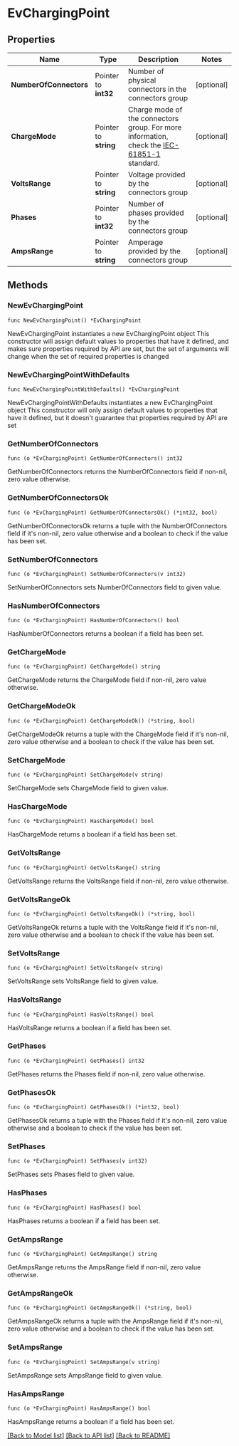 # EvChargingPoint

## Properties

Name | Type | Description | Notes
------------ | ------------- | ------------- | -------------
**NumberOfConnectors** | Pointer to **int32** | Number of physical connectors in the connectors group | [optional] 
**ChargeMode** | Pointer to **string** | Charge mode of the connectors group. For more information, check the [IEC-61851-1](https://en.wikipedia.org/w/index.php?title&#x3D;Charging_station&amp;oldid&#x3D;1013010605#IEC-61851-1_Charging_Modes) standard. | [optional] 
**VoltsRange** | Pointer to **string** | Voltage provided by the connectors group | [optional] 
**Phases** | Pointer to **int32** | Number of phases provided by the connectors group | [optional] 
**AmpsRange** | Pointer to **string** | Amperage provided by the connectors group | [optional] 

## Methods

### NewEvChargingPoint

`func NewEvChargingPoint() *EvChargingPoint`

NewEvChargingPoint instantiates a new EvChargingPoint object
This constructor will assign default values to properties that have it defined,
and makes sure properties required by API are set, but the set of arguments
will change when the set of required properties is changed

### NewEvChargingPointWithDefaults

`func NewEvChargingPointWithDefaults() *EvChargingPoint`

NewEvChargingPointWithDefaults instantiates a new EvChargingPoint object
This constructor will only assign default values to properties that have it defined,
but it doesn't guarantee that properties required by API are set

### GetNumberOfConnectors

`func (o *EvChargingPoint) GetNumberOfConnectors() int32`

GetNumberOfConnectors returns the NumberOfConnectors field if non-nil, zero value otherwise.

### GetNumberOfConnectorsOk

`func (o *EvChargingPoint) GetNumberOfConnectorsOk() (*int32, bool)`

GetNumberOfConnectorsOk returns a tuple with the NumberOfConnectors field if it's non-nil, zero value otherwise
and a boolean to check if the value has been set.

### SetNumberOfConnectors

`func (o *EvChargingPoint) SetNumberOfConnectors(v int32)`

SetNumberOfConnectors sets NumberOfConnectors field to given value.

### HasNumberOfConnectors

`func (o *EvChargingPoint) HasNumberOfConnectors() bool`

HasNumberOfConnectors returns a boolean if a field has been set.

### GetChargeMode

`func (o *EvChargingPoint) GetChargeMode() string`

GetChargeMode returns the ChargeMode field if non-nil, zero value otherwise.

### GetChargeModeOk

`func (o *EvChargingPoint) GetChargeModeOk() (*string, bool)`

GetChargeModeOk returns a tuple with the ChargeMode field if it's non-nil, zero value otherwise
and a boolean to check if the value has been set.

### SetChargeMode

`func (o *EvChargingPoint) SetChargeMode(v string)`

SetChargeMode sets ChargeMode field to given value.

### HasChargeMode

`func (o *EvChargingPoint) HasChargeMode() bool`

HasChargeMode returns a boolean if a field has been set.

### GetVoltsRange

`func (o *EvChargingPoint) GetVoltsRange() string`

GetVoltsRange returns the VoltsRange field if non-nil, zero value otherwise.

### GetVoltsRangeOk

`func (o *EvChargingPoint) GetVoltsRangeOk() (*string, bool)`

GetVoltsRangeOk returns a tuple with the VoltsRange field if it's non-nil, zero value otherwise
and a boolean to check if the value has been set.

### SetVoltsRange

`func (o *EvChargingPoint) SetVoltsRange(v string)`

SetVoltsRange sets VoltsRange field to given value.

### HasVoltsRange

`func (o *EvChargingPoint) HasVoltsRange() bool`

HasVoltsRange returns a boolean if a field has been set.

### GetPhases

`func (o *EvChargingPoint) GetPhases() int32`

GetPhases returns the Phases field if non-nil, zero value otherwise.

### GetPhasesOk

`func (o *EvChargingPoint) GetPhasesOk() (*int32, bool)`

GetPhasesOk returns a tuple with the Phases field if it's non-nil, zero value otherwise
and a boolean to check if the value has been set.

### SetPhases

`func (o *EvChargingPoint) SetPhases(v int32)`

SetPhases sets Phases field to given value.

### HasPhases

`func (o *EvChargingPoint) HasPhases() bool`

HasPhases returns a boolean if a field has been set.

### GetAmpsRange

`func (o *EvChargingPoint) GetAmpsRange() string`

GetAmpsRange returns the AmpsRange field if non-nil, zero value otherwise.

### GetAmpsRangeOk

`func (o *EvChargingPoint) GetAmpsRangeOk() (*string, bool)`

GetAmpsRangeOk returns a tuple with the AmpsRange field if it's non-nil, zero value otherwise
and a boolean to check if the value has been set.

### SetAmpsRange

`func (o *EvChargingPoint) SetAmpsRange(v string)`

SetAmpsRange sets AmpsRange field to given value.

### HasAmpsRange

`func (o *EvChargingPoint) HasAmpsRange() bool`

HasAmpsRange returns a boolean if a field has been set.


[[Back to Model list]](../README.md#documentation-for-models) [[Back to API list]](../README.md#documentation-for-api-endpoints) [[Back to README]](../README.md)



